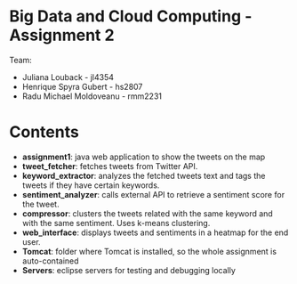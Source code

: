 Big Data and Cloud Computing - Assignment 2
====================

Team:
* Juliana Louback - jl4354
* Henrique Spyra Gubert - hs2807 
* Radu Michael Moldoveanu - rmm2231

# Contents

* **assignment1**: java web application to show the tweets on the map
* **tweet_fetcher**: fetches tweets from Twitter API.
* **keyword_extractor**: analyzes the fetched tweets text and tags the tweets if they have certain keywords.
* **sentiment_analyzer**: calls external API to retrieve a sentiment score for the tweet.
* **compressor**: clusters the tweets related with the same keyword and with the same sentiment. Uses k-means clustering.
* **web_interface**: displays tweets and sentiments in a heatmap for the end user.
* **Tomcat**: folder where Tomcat is installed, so the whole assignment is auto-contained
* **Servers**: eclipse servers for testing and debugging locally
